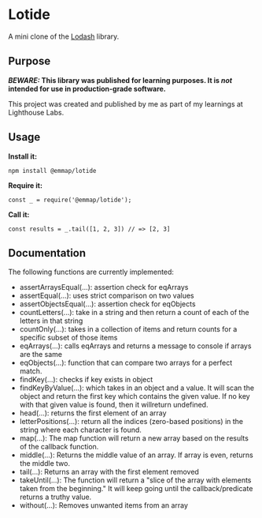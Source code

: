 # Lotide

A mini clone of the [Lodash](https://lodash.com) library.

## Purpose

**_BEWARE:_ This library was published for learning purposes. It is _not_ intended for use in production-grade software.**

This project was created and published by me as part of my learnings at Lighthouse Labs. 

## Usage

**Install it:**

`npm install @emmap/lotide`

**Require it:**

`const _ = require('@emmap/lotide');`

**Call it:**

`const results = _.tail([1, 2, 3]) // => [2, 3]`

## Documentation

The following functions are currently implemented:

* assertArraysEqual(...): assertion check for eqArrays
* assertEqual(...): uses strict comparison on two values
* assertObjectsEqual(...): assertion check for eqObjects
* countLetters(...): take in a string and then return a count of each of the letters in that string
* countOnly(...): takes in a collection of items and return counts for a specific subset of those items
* eqArrays(...): calls eqArrays and returns a message to console if arrays are the same
* eqObjects(...): function that can compare two arrays for a perfect match.
* findKey(...): checks if key exists in object
* findKeyByValue(...): which takes in an object and a value. It will scan the object and return the first key which contains the given value. If no key with that given value is found, then it willreturn undefined.
* head(...): returns the first element of an array
* letterPositions(...): return all the indices (zero-based positions) in the string where each character is found.
* map(...): The map function will return a new array based on the results of the callback function.
* middle(...): Returns the middle value of an array. If array is even, returns the middle two.
* tail(...): Returns an array with the first element removed
* takeUntil(...): The function will return a "slice of the array with elements taken from the beginning." It will keep going until the callback/predicate returns a truthy value.
* without(...): Removes unwanted items from an array